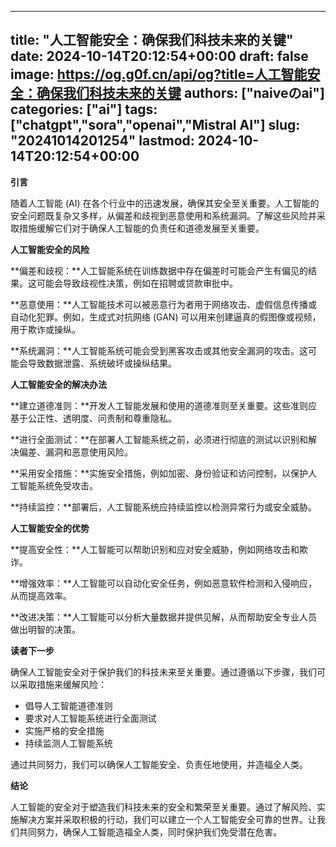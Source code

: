 
---
title: "人工智能安全：确保我们科技未来的关键"
date: 2024-10-14T20:12:54+00:00
draft: false
image: https://og.g0f.cn/api/og?title=人工智能安全：确保我们科技未来的关键
authors: ["naiveのai"]
categories: ["ai"]
tags: ["chatgpt","sora","openai","Mistral AI"]
slug: "20241014201254"
lastmod: 2024-10-14T20:12:54+00:00
---
**引言**

随着人工智能 (AI) 在各个行业中的迅速发展，确保其安全至关重要。人工智能的安全问题既复杂又多样，从偏差和歧视到恶意使用和系统漏洞。了解这些风险并采取措施缓解它们对于确保人工智能的负责任和道德发展至关重要。

**人工智能安全的风险**

**偏差和歧视：**人工智能系统在训练数据中存在偏差时可能会产生有偏见的结果。这可能会导致歧视性决策，例如在招聘或贷款审批中。

**恶意使用：**人工智能技术可以被恶意行为者用于网络攻击、虚假信息传播或自动化犯罪。例如，生成式对抗网络 (GAN) 可以用来创建逼真的假图像或视频，用于欺诈或操纵。

**系统漏洞：**人工智能系统可能会受到黑客攻击或其他安全漏洞的攻击。这可能会导致数据泄露、系统破坏或操纵结果。

**人工智能安全的解决办法**

**建立道德准则：**开发人工智能发展和使用的道德准则至关重要。这些准则应基于公正性、透明度、问责制和尊重隐私。

**进行全面测试：**在部署人工智能系统之前，必须进行彻底的测试以识别和解决偏差、漏洞和恶意使用风险。

**采用安全措施：**实施安全措施，例如加密、身份验证和访问控制，以保护人工智能系统免受攻击。

**持续监控：**部署后，人工智能系统应持续监控以检测异常行为或安全威胁。

**人工智能安全的优势**

**提高安全性：**人工智能可以帮助识别和应对安全威胁，例如网络攻击和欺诈。

**增强效率：**人工智能可以自动化安全任务，例如恶意软件检测和入侵响应，从而提高效率。

**改进决策：**人工智能可以分析大量数据并提供见解，从而帮助安全专业人员做出明智的决策。

**读者下一步**

确保人工智能安全对于保护我们的科技未来至关重要。通过遵循以下步骤，我们可以采取措施来缓解风险：

* 倡导人工智能道德准则
* 要求对人工智能系统进行全面测试
* 实施严格的安全措施
* 持续监测人工智能系统

通过共同努力，我们可以确保人工智能安全、负责任地使用，并造福全人类。

**结论**

人工智能的安全对于塑造我们科技未来的安全和繁荣至关重要。通过了解风险、实施解决方案并采取积极的行动，我们可以建立一个人工智能安全可靠的世界。让我们共同努力，确保人工智能造福全人类，同时保护我们免受潜在危害。